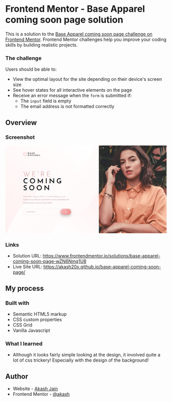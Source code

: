 # Frontend Mentor - Base Apparel coming soon page solution

This is a solution to the [Base Apparel coming soon page challenge on Frontend Mentor](https://www.frontendmentor.io/challenges/base-apparel-coming-soon-page-5d46b47f8db8a7063f9331a0). Frontend Mentor challenges help you improve your coding skills by building realistic projects. 

### The challenge

Users should be able to:

- View the optimal layout for the site depending on their device's screen size
- See hover states for all interactive elements on the page
- Receive an error message when the `form` is submitted if:
  - The `input` field is empty
  - The email address is not formatted correctly


## Overview

### Screenshot

![image](./screenshots/screenshot.png)

### Links

- Solution URL: https://www.frontendmentor.io/solutions/base-apparel-coming-soon-page-wZN6Nmq1U8
- Live Site URL: https://akash20x.github.io/base-apparel-coming-soon-page/

## My process

### Built with

- Semantic HTML5 markup
- CSS custom properties
- CSS Grid
- Vanilla Javascript

### What I learned

* Although it looks fairly simple looking at the design, it involved quite a lot of css trickery! Especially with the design of the background!

## Author

- Website - [Akash Jain](https://github.com/Akash20x)
- Frontend Mentor - [@akash](https://www.frontendmentor.io/profile/Akash20x)
